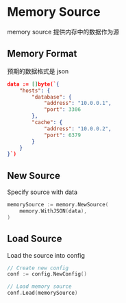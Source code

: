 # Memory Source

memory source 提供内存中的数据作为源

## Memory Format

预期的数据格式是 json

```json
data := []byte(`{
    "hosts": {
        "database": {
            "address": "10.0.0.1",
            "port": 3306
        },
        "cache": {
            "address": "10.0.0.2",
            "port": 6379
        }
    }
}`)
```

## New Source

Specify source with data

```go
memorySource := memory.NewSource(
	memory.WithJSON(data),
)
```

## Load Source

Load the source into config

```go
// Create new config
conf := config.NewConfig()

// Load memory source
conf.Load(memorySource)
```
